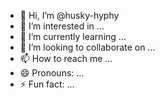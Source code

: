 - 👋 Hi, I’m @husky-hyphy
- 👀 I’m interested in ...
- 🌱 I’m currently learning ...
- 💞️ I’m looking to collaborate on ...
- 📫 How to reach me ...
- 😄 Pronouns: ...
- ⚡ Fun fact: ...

<!---
husky-hyphy/husky-hyphy is a ✨ special ✨ repository because its `README.md` (this file) appears on your GitHub profile.
You can click the Preview link to take a look at your changes.
--->
